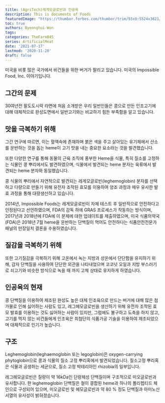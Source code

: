 ```yaml
---
title: (AgriTech)레게모글로빈과 인공육
description: This is documents of Foods
featuredImage: "https://thumbor.forbes.com/thumbor/trim/93x0:5524x3621/fit-in/711x474/smart/https://specials-images.forbesimg.com/imageserve/1183778224/0x0.jpg"
toc: true
authors: Byeonghui-Won
tags:
categories: TheFarm845
series: ArtificialMeat
date: '2021-07-17'
lastmod: '2020-11-20'
draft: false
---
```


미국을 비롯 많은 국가에서 비건들을 위한 버거가 팔리고 있습니다. 미국의 Impossible Food, Inc. 이야기입니다. 

## 그간의 문제

30여년전 팔도도시락 라면에 처음 소개받은 우리 일반인들은 콩으로 만든 인조고기에 대해 대체적으로 완성도면에서 일반고기와는 비교하기 힘든 부족함을 알고 있습니다.

## 맛을 극복하기 위해 

그간 연구에 따르면, 이는 혈액속에 존재하며 붉은 색을 주고 살아있는 유기체에서 산소를 운반하는 것을 돕는 heme이 고기 맛을 내는 중요한 요소라는 것을 발견했습니다.

또한 다양한 연구를 통해 동물의 근육 조직에 풍부한 Heme을 식물, 특히 질소를 고정하는 식물인 콩 뿌리에서도 발견하였으며, 식물에서 발견되는 heme 분자는 육류에서 발견되는 heme 분자와 동일했습니다. 

콩 식물의 뿌리에서 자연적으로 발견되는 레게모글로빈(leghemoglobin) 분자를 선택하고 다량으로 만들기 위해 유전자 조작된 효모를 이용하여 양조 과정과 매우 유사한 발효 과정을 통해 대량생산하고 있습니다. 

2014년, Impossible Foods는 레게모글로빈이 자체 테스트 후 일반적으로 안전하다고 인정된다고 선언하였으며, FDA의 감독 하에 GRAS 프로세스가 작동하는 방식이며, 2017년과 2018년에 FDA에 이 문제에 대한 업데이트를 제출하였으며, 미국 식품의약국(FDA)은 2018년 7월 heme을 운반하는 단백질이 먹어도 안전하다는 식품안전전문가 패널의 만장일치 결론을 수용하였습니다.

## 질감을 극복하기 위해 

또한 고기질감을 극복하기 위해 고온에서 녹는 지방과 상온에서 단단함을 유지하기 위해, 감자 단백질을 사용하여 단단한 외관을 나타내었으며 코코넛 오일과 지방 부스러기로 쇠고기와 비슷한 방식으로 녹을 때 까지 고체 상태로 유지하게 하였습니다. 

## 인공육의 현재

콩 단백질을 이용하여 제조된 완성도 높은 대체 인조육으로 만드는 버거에 대해 많은 첨가물로 인해 싫어하는 사람도 있고, 레그헤모글로빈을 생산하기 위해 유전자 조작된 효모 발효를 이용하는 것도 싫어하는 사람이 있지만, 그럼에도 불구하고 도축을 하지 않고, 고기를 먹지 않는 비건들에게 인조육은 최첨단의 식품가공 기술을 이용하여 제조되었으며 대체적으로 인기가 높습니다.

## 구조 

Leghemoglobin(leghaemoglobin 또는 legoglobin)은 oxygen-carrying phytoglobin으로 콩과 식물의 질소 고정 뿌리혹에서 발견되었습니다. 질소고정 뿌리혹은 식물과 공생하는 세균으로, 질소 고정 박테리아인 rhizobia의 일부입니다. 

레그헤모글로빈은 질량이 약 16kDa인 단량체성 단백질이며 구조적으로 미오글로빈과 유사합니다. 한 leghemoglobin 단백질은 철이 결합된 heme과 하나의 폴리펩티드 체인으로 구성되어 있으며, 미오글로빈 및 헤모글로빈과 약 80 % 정도 단백질과 아미노산 서열의 유사성이 밝혀졌습니다. 
